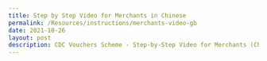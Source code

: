 ```yaml
---
title: Step by Step Video for Merchants in Chinese
permalink: /Resources/instructions/merchants-video-gb
date: 2021-10-26
layout: post
description: CDC Vouchers Scheme - Step-by-Step Video for Merchants (Chinese)
---
```

